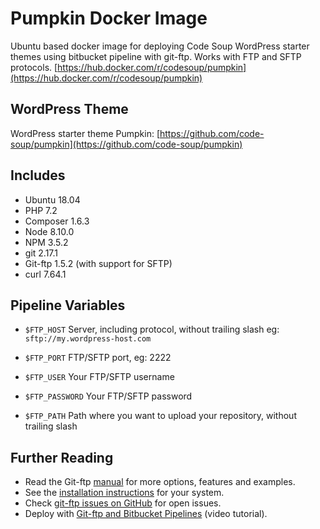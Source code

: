 # Pumpkin Docker Image
Ubuntu based docker image for deploying Code Soup WordPress starter themes using bitbucket pipeline with git-ftp. Works with FTP and SFTP protocols.
[https://hub.docker.com/r/codesoup/pumpkin](https://hub.docker.com/r/codesoup/pumpkin)


## WordPress Theme
WordPress starter theme Pumpkin:
[https://github.com/code-soup/pumpkin](https://github.com/code-soup/pumpkin)


## Includes
- Ubuntu 18.04
- PHP 7.2
- Composer 1.6.3
- Node 8.10.0
- NPM 3.5.2
- git 2.17.1
- Git-ftp 1.5.2 (with support for SFTP)
- curl 7.64.1


## Pipeline Variables
- `$FTP_HOST`
Server, including protocol, without trailing slash eg: `sftp://my.wordpress-host.com` 

- `$FTP_PORT`
FTP/SFTP port, eg: 2222

- `$FTP_USER`
Your FTP/SFTP username

- `$FTP_PASSWORD`
Your FTP/SFTP password

- `$FTP_PATH`
Path where you want to upload your repository, without trailing slash

## Further Reading

-   Read the Git-ftp [manual](https://github.com/git-ftp/git-ftp/blob/master/man/git-ftp.1.md)  for more options, features and examples.
-   See the  [installation instructions](https://github.com/git-ftp/git-ftp/blob/master/INSTALL.md)  for your system.
-   Check  [git-ftp issues on GitHub](http://github.com/git-ftp/git-ftp/issues)  for open issues.
-   Deploy with  [Git-ftp and Bitbucket Pipelines](https://www.youtube.com/watch?v=8HZhHtZebdw)  (video tutorial).